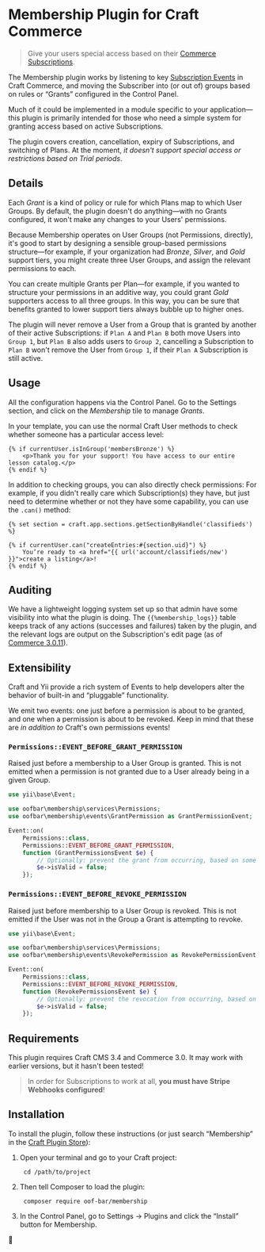 # Membership Plugin for Craft Commerce

> Give your users special access based on their [Commerce Subscriptions](https://docs.craftcms.com/commerce/v3/subscriptions.html).

The Membership plugin works by listening to key [Subscription Events](https://docs.craftcms.com/commerce/v3/events.html#subscription-events) in Craft Commerce, and moving the Subscriber into (or out of) groups based on rules or “Grants” configured in the Control Panel.

Much of it could be implemented in a module specific to your application—this plugin is primarily intended for those who need a simple system for granting access based on active Subscriptions.

The plugin covers creation, cancellation, expiry of Subscriptions, and switching of Plans. At the moment, _it doesn't support special access or restrictions based on Trial periods_.

## Details

Each _Grant_ is a kind of policy or rule for which Plans map to which User Groups. By default, the plugin doesn't do anything—with no Grants configured, it won't make any changes to your Users' permissions.

Because Membership operates on User Groups (not Permissions, directly), it's good to start by designing a sensible group-based permissions structure—for example, if your organization had _Bronze_, _Silver_, and _Gold_ support tiers, you might create three User Groups, and assign the relevant permissions to each.

You can create multiple Grants per Plan—for example, if you wanted to structure your permissions in an additive way, you could grant _Gold_ supporters access to all three groups. In this way, you can be sure that benefits granted to lower support tiers always bubble up to higher ones.

The plugin will never remove a User from a Group that is granted by another of their active Subscriptions: if `Plan A` and `Plan B` both move Users into `Group 1`, but `Plan B` also adds users to `Group 2`, cancelling a Subscription to `Plan B` won't remove the User from `Group 1`, if their `Plan A` Subscription is still active.

## Usage

All the configuration happens via the Control Panel. Go to the Settings section, and click on the _Membership_ tile to manage _Grants_.

In your template, you can use the normal Craft User methods to check whether someone has a particular access level:

```twig
{% if currentUser.isInGroup('membersBronze') %}
    <p>Thank you for your support! You have access to our entire lesson catalog.</p>
{% endif %}
```

In addition to checking groups, you can also directly check permissions: For example, if you didn't really care which Subscription(s) they have, but just need to determine whether or not they have some capability, you can use the `.can()` method:

```twig
{% set section = craft.app.sections.getSectionByHandle('classifieds') %}

{% if currentUser.can("createEntries:#{section.uid}") %}
    You’re ready to <a href="{{ url('account/classifieds/new') }}">create a listing</a>!
{% endif %}
```

## Auditing

We have a lightweight logging system set up so that admin have some visibility into what the plugin is doing. The `{{%membership_logs}}` table keeps track of any actions (successes and failures) taken by the plugin, and the relevant logs are output on the Subscription's edit page (as of [Commerce 3.0.11](https://github.com/craftcms/commerce/blob/develop/CHANGELOG.md#3011---2020-02-25)).

## Extensibility

Craft and Yii provide a rich system of Events to help developers alter the behavior of built-in and “pluggable” functionality.

We emit two events: one just before a permission is about to be granted, and one when a permission is about to be revoked. Keep in mind that these are _in addition to_ Craft's own permissions events!

### `Permissions::EVENT_BEFORE_GRANT_PERMISSION`

Raised just before a membership to a User Group is granted. This is not emitted when a permission is not granted due to a User already being in a given Group.

```php
use yii\base\Event;

use oofbar\membership\services\Permissions;
use oofbar\membership\events\GrantPermission as GrantPermissionEvent;

Event::on(
    Permissions::class,
    Permissions::EVENT_BEFORE_GRANT_PERMISSION,
    function (GrantPermissionsEvent $e) {
        // Optionally: prevent the grant from occurring, based on some criteria!
        $e->isValid = false;
    });
```

### `Permissions::EVENT_BEFORE_REVOKE_PERMISSION`

Raised just before membership to a User Group is revoked. This is not emitted if the User was not in the Group a Grant is attempting to revoke.

```php
use yii\base\Event;

use oofbar\membership\services\Permissions;
use oofbar\membership\events\RevokePermission as RevokePermissionEvent;

Event::on(
    Permissions::class,
    Permissions::EVENT_BEFORE_REVOKE_PERMISSION,
    function (RevokePermissionsEvent $e) {
        // Optionally: prevent the revocation from occurring, based on some criteria!
        $e->isValid = false;
    });
```

## Requirements

This plugin requires Craft CMS 3.4 and Commerce 3.0. It may work with earlier versions, but it hasn't been tested!

> In order for Subscriptions to work at all, **you must have Stripe Webhooks configured**!

## Installation

To install the plugin, follow these instructions (or just search “Membership” in the [Craft Plugin Store](#)):

1. Open your terminal and go to your Craft project:

        cd /path/to/project

2. Then tell Composer to load the plugin:

        composer require oof-bar/membership

3. In the Control Panel, go to Settings &rarr; Plugins and click the “Install” button for Membership.

:deciduous_tree: